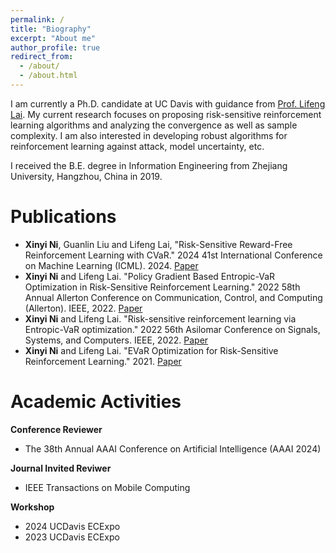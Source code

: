 ```yaml
---
permalink: /
title: "Biography"
excerpt: "About me"
author_profile: true
redirect_from: 
  - /about/
  - /about.html
---
```


I am currently a Ph.D. candidate at UC Davis with guidance from [Prof. Lifeng Lai](https://scholar.google.com/citations?user=gOhaCfUAAAAJ&hl=en). My current research focuses on proposing risk-sensitive reinforcement learning algorithms and analyzing the convergence as well as sample complexity. I am also interested in developing robust algorithms for reinforcement learning against attack, model uncertainty, etc.

I received the B.E. degree in Information Engineering from Zhejiang University, Hangzhou, China in 2019. 


Publications
======
- **Xinyi Ni**, Guanlin Liu and Lifeng Lai, "Risk-Sensitive Reward-Free Reinforcement Learning with CVaR." 2024 41st International Conference on Machine Learning (ICML). 2024. [Paper](https://scholar.google.com/citations?user=30opUTcAAAAJ&hl=en)
- **Xinyi Ni** and Lifeng Lai. "Policy Gradient Based Entropic-VaR Optimization in Risk-Sensitive Reinforcement Learning." 2022 58th Annual Allerton Conference on Communication, Control, and Computing (Allerton). IEEE, 2022. [Paper](https://ieeexplore.ieee.org/abstract/document/9929368)
- **Xinyi Ni** and Lifeng Lai. "Risk-sensitive reinforcement learning via Entropic-VaR optimization." 2022 56th Asilomar Conference on Signals, Systems, and Computers. IEEE, 2022. [Paper](https://ieeexplore.ieee.org/abstract/document/10052026)
- **Xinyi Ni** and Lifeng Lai. "EVaR Optimization for Risk-Sensitive Reinforcement Learning." 2021. [Paper](https://faculty.engineering.ucdavis.edu/lai/wp-content/uploads/sites/38/2022/02/paper_v13.pdf)


Academic Activities
======
**Conference Reviewer**
- The 38th Annual AAAI Conference on Artificial Intelligence (AAAI 2024)

**Journal Invited Reviwer**
- IEEE Transactions on Mobile Computing
  
**Workshop**
- 2024 UCDavis ECExpo
- 2023 UCDavis ECExpo
